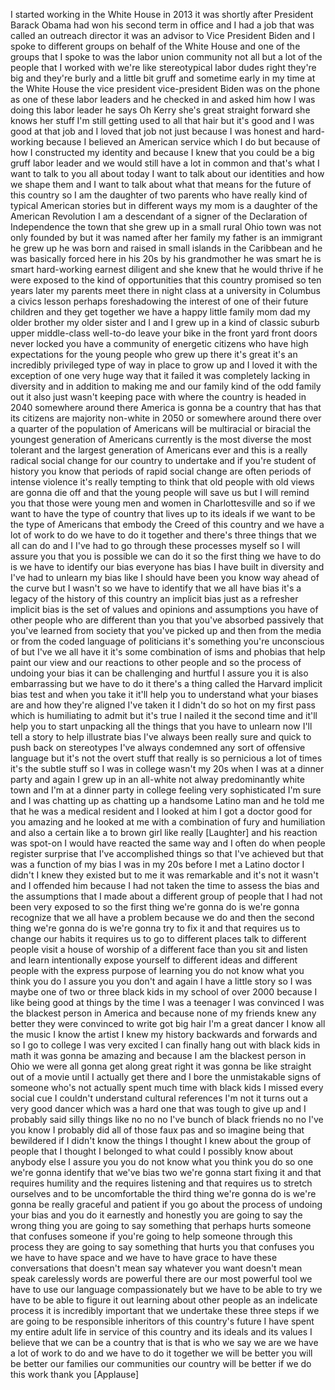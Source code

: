 
I started working in the White House in
2013 it was shortly after President
Barack Obama had won his second term in
office and I had a job that was called
an outreach director it was an advisor
to Vice President Biden and I spoke to
different groups on behalf of the White
House and one of the groups that I spoke
to was the labor union community not all
but a lot of the people that I worked
with we&#39;re like stereotypical labor
dudes right they&#39;re big and they&#39;re
burly and a little bit gruff and
sometime early in my time at the White
House the vice president vice-president
Biden was on the phone as one of these
labor leaders and he checked in and
asked him how I was doing this labor
leader he says Oh Kerry she&#39;s great
straight forward she knows her stuff I&#39;m
still getting used to all that hair but
it&#39;s good and I was good at that job and
I loved that job not just because I was
honest and hard-working because I
believed an American service which I do
but because of how I constructed my
identity and because I knew that you
could be a big gruff labor leader and we
would still have a lot in common and
that&#39;s what I want to talk to you all
about today I want to talk about our
identities and how we shape them and I
want to talk about what that means for
the future of this country so I am the
daughter of two parents who have really
kind of typical American stories but in
different ways my mom is a daughter of
the American Revolution I am a
descendant of a signer of the
Declaration of Independence the town
that she grew up in a small rural Ohio
town was not only founded by but it was
named after her family my father is an
immigrant he grew up he was born and
raised in small islands in the Caribbean
and he was basically forced here in his
20s by his grandmother he was smart he
is smart hard-working earnest diligent
and she knew that he would thrive if he
were exposed to the kind of
opportunities that this country promised
so ten years later my parents meet there
in night class at a university in
Columbus
a civics lesson perhaps foreshadowing
the interest of one of their future
children and they get together we have a
happy little family mom dad my older
brother my older sister and I and I grew
up in a kind of classic suburb upper
middle-class well-to-do leave your bike
in the front yard front doors never
locked you have a community of energetic
citizens who have high expectations for
the young people who grew up there it&#39;s
great
it&#39;s an incredibly privileged type of
way in place to grow up and I loved it
with the exception of one very huge way
that it failed it was completely lacking
in diversity and in addition to making
me and our family kind of the odd family
out it also just wasn&#39;t keeping pace
with where the country is headed in 2040
somewhere around there America is gonna
be a country that has that its citizens
are majority non-white in 2050 or
somewhere around there over a quarter of
the population of Americans will be
multiracial or biracial the youngest
generation of Americans currently is the
most diverse the most tolerant and the
largest generation of Americans ever and
this is a really radical social change
for our country to undertake and if
you&#39;re student of history you know that
periods of rapid social change are often
periods of intense violence it&#39;s really
tempting to think that old people with
old views are gonna die off and that the
young people will save us but I will
remind you that those were young men and
women in Charlottesville
and so if we want to have the type of
country that lives up to its ideals if
we want to be the type of Americans that
embody the Creed of this country and we
have a lot of work to do we have to do
it together
and there&#39;s three things that we all can
do and I I&#39;ve had to go through these
processes myself so I will assure you
that you is possible we can do it
so the first thing we have to do is we
have to identify our bias everyone has
bias I have built in diversity and I&#39;ve
had to unlearn my bias like I should
have been you know way ahead of the
curve but I wasn&#39;t so we have to
identify that we all have bias it&#39;s a
legacy of the history of this country an
implicit bias just as a refresher
implicit bias is the set of values and
opinions and assumptions you have of
other people who are different than you
that you&#39;ve absorbed passively that
you&#39;ve learned from society that you&#39;ve
picked up and then from the media or
from the coded language of politicians
it&#39;s something you&#39;re unconscious of but
I&#39;ve we all have it it&#39;s some
combination of isms and phobias that
help paint our view and our reactions to
other people and so the process of
undoing your bias it can be challenging
and hurtful I assure you it is also
embarrassing but we have to do it
there&#39;s a thing called the Harvard
implicit bias test and when you take it
it&#39;ll help you to understand what your
biases are and how they&#39;re aligned I&#39;ve
taken it I didn&#39;t do so hot on my first
pass which is humiliating to admit but
it&#39;s true I nailed it the second time
and it&#39;ll help you to start unpacking
all the things that you have to unlearn
now I&#39;ll tell a story to help illustrate
bias I&#39;ve always been really sure and
quick to push back on stereotypes
I&#39;ve always condemned any sort of
offensive language but it&#39;s not the
overt stuff that really is so pernicious
a lot of times it&#39;s the subtle stuff so
I was in college wasn&#39;t my 20s when I
was at a dinner party and again I grew
up in an all-white not alway
predominantly white town and I&#39;m at a
dinner party in college feeling very
sophisticated I&#39;m sure and I was
chatting up as chatting up a handsome
Latino man and he told me that he was a
medical resident and I looked at him I
got a doctor good for you
amazing
and he looked at me with a combination
of fury and humiliation and also a
certain like a to brown girl like really
[Laughter]
and his reaction was spot-on I would
have reacted the same way and I often do
when people register surprise that I&#39;ve
accomplished things so that I&#39;ve
achieved but that was a function of my
bias I was in my 20s before I met a
Latino doctor I didn&#39;t I knew they
existed but to me it was remarkable and
it&#39;s not it wasn&#39;t and I offended him
because I had not taken the time to
assess the bias and the assumptions that
I made about a different group of people
that I had not been very exposed to so
the first thing we&#39;re gonna do is we&#39;re
gonna recognize that we all have a
problem because we do and then the
second thing we&#39;re gonna do is we&#39;re
gonna try to fix it and that requires us
to change our habits it requires us to
go to different places talk to different
people visit a house of worship of a
different face than you sit and listen
and learn intentionally expose yourself
to different ideas and different people
with the express purpose of learning you
do not know what you think you do I
assure you you don&#39;t and again I have a
little story so I was maybe one of two
or three black kids in my school of over
2000 because I like being good at things
by the time I was a teenager I was
convinced I was the blackest person in
America and because none of my friends
knew any better they were convinced to
write
got big hair I&#39;m a great dancer I know
all the music I know the artist I knew
my history backwards and forwards and so
I go to college I was very excited I can
finally hang out with black kids in math
it was gonna be amazing and because I am
the blackest person in Ohio we were all
gonna get along great right it was gonna
be like straight out of a movie until I
actually get there and I bore the
unmistakable signs of someone who&#39;s not
actually spent much time with black kids
I missed every social cue I couldn&#39;t
understand cultural references I&#39;m not
it turns out a very good dancer
which was a hard one that was tough to
give up and I probably said silly things
like no no no I&#39;ve bunch of black
friends no no I&#39;ve you know I probably
did all of those faux pas and so imagine
being that bewildered if I didn&#39;t know
the things I thought I knew about the
group of people that I thought I
belonged to what could I possibly know
about anybody else
I assure you you do not know what you
think you do so one we&#39;re gonna identify
that we&#39;ve bias two we&#39;re gonna start
fixing it and that requires humility and
the requires listening and that requires
us to stretch ourselves and to be
uncomfortable
the third thing we&#39;re gonna do is we&#39;re
gonna be really graceful and patient if
you go about the process of undoing your
bias and you do it earnestly and
honestly you are going to say the wrong
thing you are going to say something
that perhaps hurts someone that confuses
someone if you&#39;re going to help someone
through this process they are going to
say something that hurts you that
confuses you we have to have space and
we have to have grace to have these
conversations
that doesn&#39;t mean say whatever you want
doesn&#39;t mean speak carelessly words are
powerful there are our most powerful
tool we have to use our language
compassionately but we have to be able
to try we have to be able to figure it
out
learning about other people as an
indelicate process
it is incredibly important that we
undertake these three steps if we are
going to be responsible inheritors of
this country&#39;s future I have spent my
entire adult life in service of this
country and its ideals and its values I
believe that we can be a country that is
that is who we say we are we have a lot
of work to do and we have to do it
together
we will be better you will be better our
families our communities our country
will be better if we do this work thank
you
[Applause]
